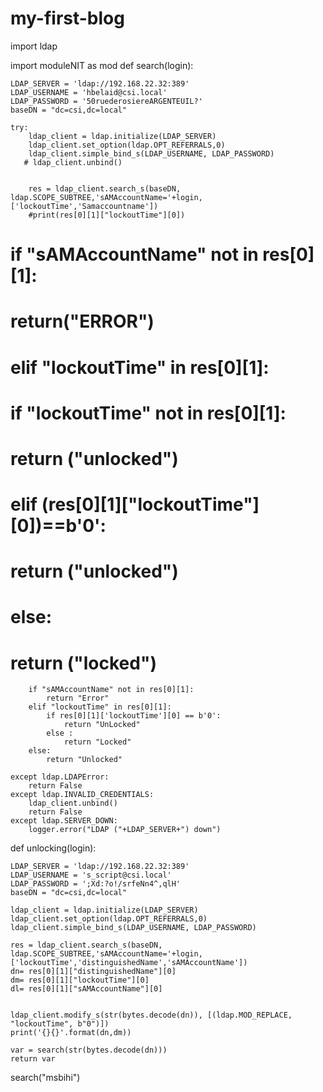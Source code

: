 # my-first-blog
import ldap


import moduleNIT as mod
def search(login):
  
    LDAP_SERVER = 'ldap://192.168.22.32:389'
    LDAP_USERNAME = 'hbelaid@csi.local'
    LDAP_PASSWORD = '50ruederosiereARGENTEUIL?'
    baseDN = "dc=csi,dc=local"

    try:
        ldap_client = ldap.initialize(LDAP_SERVER)
        ldap_client.set_option(ldap.OPT_REFERRALS,0)
        ldap_client.simple_bind_s(LDAP_USERNAME, LDAP_PASSWORD)
       # ldap_client.unbind()
        
        
        res = ldap_client.search_s(baseDN, ldap.SCOPE_SUBTREE,'sAMAccountName='+login,['lockoutTime','Samaccountname'])
        #print(res[0][1]["lockoutTime"][0])
# if "sAMAccountName" not in res[0][1]:
#         return("ERROR")
#     elif "lockoutTime" in res[0][1]:
#         if "lockoutTime" not in res[0][1]:
#             return ("unlocked")
#         elif (res[0][1]["lockoutTime"][0])==b'0':
#             return ("unlocked")
#     else:
#             return ("locked")
      
        if "sAMAccountName" not in res[0][1]:
            return "Error"
        elif "lockoutTime" in res[0][1]:
            if res[0][1]['lockoutTime'][0] == b'0':
                return "UnLocked"
            else :
                return "Locked"
        else:
            return "Unlocked"

    except ldap.LDAPError:
        return False
    except ldap.INVALID_CREDENTIALS:
        ldap_client.unbind()
        return False
    except ldap.SERVER_DOWN:
        logger.error("LDAP ("+LDAP_SERVER+") down")
        

def unlocking(login):

    LDAP_SERVER = 'ldap://192.168.22.32:389'
    LDAP_USERNAME = 's_script@csi.local'
    LDAP_PASSWORD = ';Xd:?o!/srfeNn4^,qlH'
    baseDN = "dc=csi,dc=local"
    
    ldap_client = ldap.initialize(LDAP_SERVER)
    ldap_client.set_option(ldap.OPT_REFERRALS,0)
    ldap_client.simple_bind_s(LDAP_USERNAME, LDAP_PASSWORD)
    
    res = ldap_client.search_s(baseDN, ldap.SCOPE_SUBTREE,'sAMAccountName='+login,['lockoutTime','distinguishedName','sAMAccountName'])
    dn= res[0][1]["distinguishedName"][0]
    dm= res[0][1]["lockoutTime"][0]
    dl= res[0][1]["sAMAccountName"][0]
    

    ldap_client.modify_s(str(bytes.decode(dn)), [(ldap.MOD_REPLACE, "lockoutTime", b"0")])
    print('{}{}'.format(dn,dm))
    
    var = search(str(bytes.decode(dn)))
    return var

search("msbihi")
   
